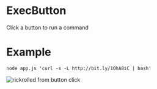 # ExecButton
Click a button to run a command

# Example
`node app.js 'curl -s -L http://bit.ly/10hA8iC | bash'`

![rickrolled from button click](https://media.giphy.com/media/52FwLc8ljcVB1gkuKh/giphy.gif)
